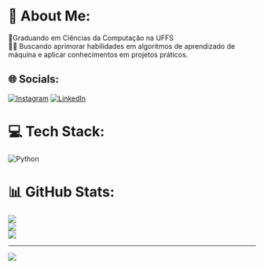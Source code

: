 # 💫 About Me:
📘Graduando em Ciências da Computação na UFFS<br>👨‍💻 Buscando aprimorar habilidades em algoritmos de aprendizado de máquina e aplicar conhecimentos em projetos práticos.


## 🌐 Socials:
[![Instagram](https://img.shields.io/badge/Instagram-%23E4405F.svg?logo=Instagram&logoColor=white)](https://instagram.com/costa.gabriel_) [![LinkedIn](https://img.shields.io/badge/LinkedIn-%230077B5.svg?logo=linkedin&logoColor=white)](https://linkedin.com/in/gabriel-santos-costa-5b25ab247) 

# 💻 Tech Stack:
![Python](https://img.shields.io/badge/python-3670A0?style=for-the-badge&logo=python&logoColor=ffdd54)
# 📊 GitHub Stats:
![](https://github-readme-stats.vercel.app/api?username=gabrielcostaa&theme=swift&hide_border=false&include_all_commits=false&count_private=false)<br/>
![](https://github-readme-streak-stats.herokuapp.com/?user=gabrielcostaa&theme=swift&hide_border=false)<br/>
![](https://github-readme-stats.vercel.app/api/top-langs/?username=gabrielcostaa&theme=swift&hide_border=false&include_all_commits=false&count_private=false&layout=compact)

---
[![](https://visitcount.itsvg.in/api?id=gabrielcostaa&icon=0&color=0)](https://visitcount.itsvg.in)

<!-- Proudly created with GPRM ( https://gprm.itsvg.in ) -->
